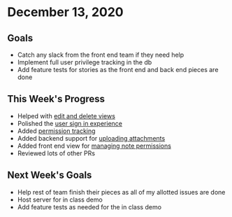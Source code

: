 # December 13, 2020

## Goals

* Catch any slack from the front end team if they need help
* Implement full user privilege tracking in the db
* Add feature tests for stories as the front end and back end pieces are done

## This Week's Progress

* Helped with [edit and delete views](https://github.com/Jordan-Cottle/Software-Engineering-Group-Project/pull/167)
* Polished the [user sign in experience](https://github.com/Jordan-Cottle/Software-Engineering-Group-Project/pull/170)
* Added [permission tracking](https://github.com/Jordan-Cottle/Software-Engineering-Group-Project/pull/171)
* Added backend support for [uploading attachments](https://github.com/Jordan-Cottle/Software-Engineering-Group-Project/pull/172)
* Added front end view for [managing note permissions](https://github.com/Jordan-Cottle/Software-Engineering-Group-Project/pull/188)
* Reviewed lots of other PRs

## Next Week's Goals

* Help rest of team finish their pieces as all of my allotted issues are done
* Host server for in class demo
* Add feature tests as needed for the in class demo